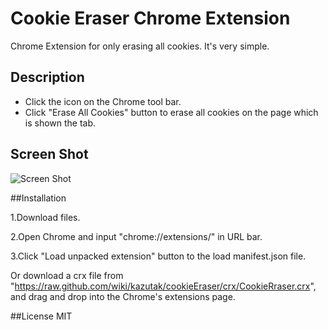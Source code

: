 Cookie Eraser Chrome Extension
==========

Chrome Extension for only erasing all cookies.
It's very simple.

## Description
- Click the icon on the Chrome tool bar.
- Click "Erase All Cookies" button to erase all cookies on the page which is shown the tab.

## Screen Shot
![Screen Shot](https://raw.github.com/wiki/kazutak/cookieEraser/images/screen_shot.png)

##Installation

1.Download files.

2.Open Chrome and input "chrome://extensions/" in URL bar.

3.Click "Load unpacked extension" button to the load manifest.json file.

Or download a crx file from "https://raw.github.com/wiki/kazutak/cookieEraser/crx/CookieRraser.crx", and drag and drop into the Chrome's extensions page.

##License
MIT
